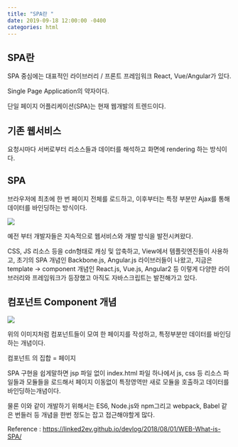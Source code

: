 ```yaml
---
title: "SPA란 "
date: 2019-09-18 12:00:00 -0400
categories: html
---
```


## SPA란

SPA 중심에는 대표적인 라이브러리 / 프론트 프레임워크 React, Vue/Angular가 있다.

Single Page Application의 약자이다.

단일 페이지 어플리케이션(SPA)는 현재 웹개발의 트렌드이다. 

## 기존 웹서비스

요청시마다 서버로부터 리소스들과 데이터를 해석하고 화면에 rendering 하는 방식이다.

## SPA 

브라우저에 최초에 한 번 페이지 전체를 로드하고, 이후부터는 특정 부분만 Ajax를 통해 데이터를 바인딩하는 방식이다. 

![](https://linked2ev.github.io/assets/img/devlog/201808/2018-08-01-SPA-step1.png)

예전 부터 개발자들은 지속적으로 웹서비스와 개발 방식을 발전시켜왔다.

CSS, JS 리소스 등을 cdn형태로 캐싱 및 압축하고, View에서 템플릿엔진들이 사용하고, 초기의 SPA 개념인 Backbone.js, Angular.js 라이브러들이 나왔고, 지금은 template -> component 개념인 React.js, Vue.js, Angular2 등 이렇게 다양한 라이브러리와 프레임워크가 등장했고 아직도 자바스크립트는 발전해가고 있다. 

## 컴포넌트 Component 개념

![](https://linked2ev.github.io/assets/img/devlog/201808/2018-08-01-SPA-step2.png)

위의 이미지처럼 컴포넌트들이 모여 한 페이지를 작성하고, 특정부분만 데이터를 바인딩하는 개념이다. 

컴포넌트 의 집합 = 페이지 

SPA 구현을 쉽게말하면 jsp 파일 없이 index.html 파일 하나에서 js, css 등 리소스 파일들과 모듈들을 로드해서 페이지 이동없이 특정영역만 새로 모듈을 호출하고 데이터를 바인딩하는개념이다. 

물론 이와 같이 개발하기 위해서는 ES6, Node.js와 npm그리고 webpack, Babel 같은 번들러 등 개념을 한번 정도는 잡고 접근해야할게 많다.


Reference : https://linked2ev.github.io/devlog/2018/08/01/WEB-What-is-SPA/
